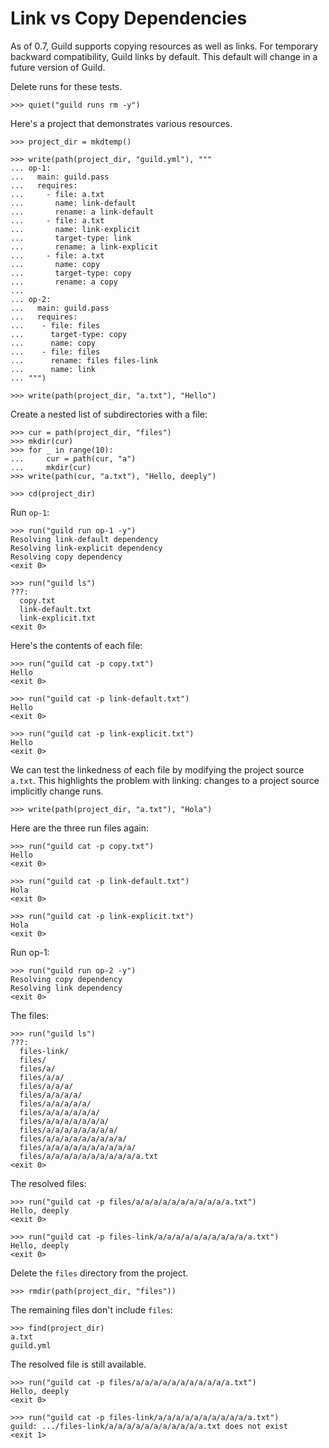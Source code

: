 # Link vs Copy Dependencies

As of 0.7, Guild supports copying resources as well as links. For
temporary backward compatibility, Guild links by default. This default
will change in a future version of Guild.

Delete runs for these tests.

    >>> quiet("guild runs rm -y")

Here's a project that demonstrates various resources.

    >>> project_dir = mkdtemp()

    >>> write(path(project_dir, "guild.yml"), """
    ... op-1:
    ...   main: guild.pass
    ...   requires:
    ...     - file: a.txt
    ...       name: link-default
    ...       rename: a link-default
    ...     - file: a.txt
    ...       name: link-explicit
    ...       target-type: link
    ...       rename: a link-explicit
    ...     - file: a.txt
    ...       name: copy
    ...       target-type: copy
    ...       rename: a copy
    ...
    ... op-2:
    ...   main: guild.pass
    ...   requires:
    ...    - file: files
    ...      target-type: copy
    ...      name: copy
    ...    - file: files
    ...      rename: files files-link
    ...      name: link
    ... """)

    >>> write(path(project_dir, "a.txt"), "Hello")

Create a nested list of subdirectories with a file:

    >>> cur = path(project_dir, "files")
    >>> mkdir(cur)
    >>> for _ in range(10):
    ...     cur = path(cur, "a")
    ...     mkdir(cur)
    >>> write(path(cur, "a.txt"), "Hello, deeply")

    >>> cd(project_dir)

Run `op-1`:

    >>> run("guild run op-1 -y")
    Resolving link-default dependency
    Resolving link-explicit dependency
    Resolving copy dependency
    <exit 0>

    >>> run("guild ls")
    ???:
      copy.txt
      link-default.txt
      link-explicit.txt
    <exit 0>

Here's the contents of each file:

    >>> run("guild cat -p copy.txt")
    Hello
    <exit 0>

    >>> run("guild cat -p link-default.txt")
    Hello
    <exit 0>

    >>> run("guild cat -p link-explicit.txt")
    Hello
    <exit 0>

We can test the linkedness of each file by modifying the project
source `a.txt`. This highlights the problem with linking: changes to a
project source implicitly change runs.

    >>> write(path(project_dir, "a.txt"), "Hola")

Here are the three run files again:

    >>> run("guild cat -p copy.txt")
    Hello
    <exit 0>

    >>> run("guild cat -p link-default.txt")
    Hola
    <exit 0>

    >>> run("guild cat -p link-explicit.txt")
    Hola
    <exit 0>

Run op-1:

    >>> run("guild run op-2 -y")
    Resolving copy dependency
    Resolving link dependency
    <exit 0>

The files:

    >>> run("guild ls")
    ???:
      files-link/
      files/
      files/a/
      files/a/a/
      files/a/a/a/
      files/a/a/a/a/
      files/a/a/a/a/a/
      files/a/a/a/a/a/a/
      files/a/a/a/a/a/a/a/
      files/a/a/a/a/a/a/a/a/
      files/a/a/a/a/a/a/a/a/a/
      files/a/a/a/a/a/a/a/a/a/a/
      files/a/a/a/a/a/a/a/a/a/a/a.txt
    <exit 0>

The resolved files:

    >>> run("guild cat -p files/a/a/a/a/a/a/a/a/a/a/a.txt")
    Hello, deeply
    <exit 0>

    >>> run("guild cat -p files-link/a/a/a/a/a/a/a/a/a/a/a.txt")
    Hello, deeply
    <exit 0>

Delete the `files` directory from the project.

    >>> rmdir(path(project_dir, "files"))

The remaining files don't include `files`:

    >>> find(project_dir)
    a.txt
    guild.yml

The resolved file is still available.

    >>> run("guild cat -p files/a/a/a/a/a/a/a/a/a/a/a.txt")
    Hello, deeply
    <exit 0>

    >>> run("guild cat -p files-link/a/a/a/a/a/a/a/a/a/a/a.txt")
    guild: .../files-link/a/a/a/a/a/a/a/a/a/a/a.txt does not exist
    <exit 1>
